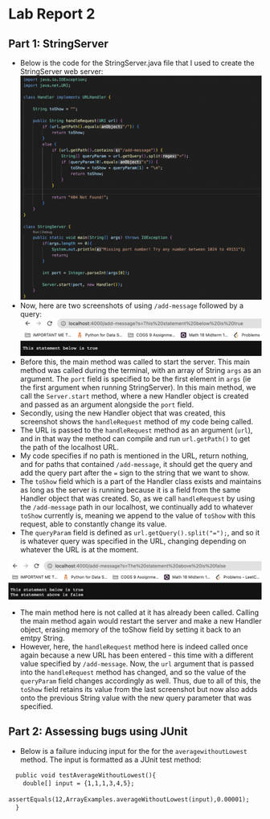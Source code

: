 # Lab Report 2
## Part 1: StringServer
* Below is the code for the StringServer.java file that I used to create the StringServer web server:
![Image](THECODE.png)
* Now, here are two screenshots of using `/add-message` followed by a query:
![Image](SCServer1.png)
* Before this, the main method was called to start the server. This main method was called during the terminal, with an array of String `args` as an argument. The `port` field is specified to be the first element in `args` (ie the first argument when running StringServer).  In this main method, we call the `Server.start` method, where a new Handler object is created and passed as an argument alongside the `port` field. 
* Secondly, using the new Handler object that was created, this screenshot shows the `handleRequest` method of my code being called. 
* The URL is passed to the `handleRequest` method as an argument (`url`), and in that way the method can compile and run `url.getPath()` to get the path of the localhost URL.
* My code specifies if no path is mentioned in the URL, return nothing, and for paths that contained `/add-message`, it should get the query and add the query part after the `=` sign to the string that we want to show. 
* The `toShow` field which is a part of the Handler class exists and maintains as long as the server is running because it is a field from the same Handler object that was created. So, as we call `handleRequest` by using the `/add-message` path in our localhost, we continually add to whatever `toShow` currently is, meaning we append to the value of `toShow` with this request, able to constantly change its value.
* The `queryParam` field is defined as `url.getQuery().split("=");`, and so it is whatever query was specified in the URL, changing depending on whatever the URL is at the moment.

![Image](SCServer2.png)
* The main method here is not called at it has already been called. Calling the main method again would restart the server and make a new Handler object, erasing memory of the toShow field by setting it back to an emtpy String.
* However, here, the `handleRequest` method here is indeed called once again because a new URL has been entered - this time with a different value specified by `/add-message`. Now, the `url` argument that is passed into the `handleRequest` method has changed, and so the value of the `queryParam` field changes accordingly as well. Thus, due to all of this, the `toShow` field retains its value from the last screenshot but now also adds onto the previous String value with the new query parameter that was specified.
## Part 2: Assessing bugs using JUnit
* Below is a failure inducing input for the for the `averagewithoutLowest` method. The input is formatted as a JUnit test method:
```@Test
  public void testAverageWithoutLowest(){
    double[] input = {1,1,1,3,4,5};
    assertEquals(12,ArrayExamples.averageWithoutLowest(input),0.00001);
  }
```

